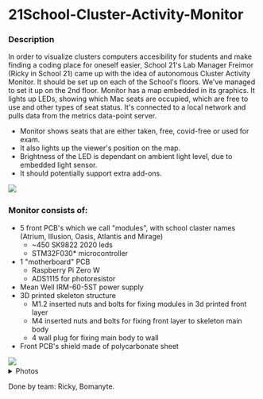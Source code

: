 # 21School-Cluster-Activity-Monitor
### Description
In order to visualize clusters computers accesibility for students and make finding a coding place for oneself easier, School 21's Lab Manager Freimor (Ricky in School 21) came up with the idea of autonomous Cluster Activity Monitor.
It should be set up on each of the School's floors. We've managed to set it up on the 2nd floor.
Monitor has a map embedded in its graphics. It lights up LEDs, showing which Mac seats are occupied, which are free to use and other types of seat status. It's connected to a local network and pulls data from the metrics data-point server. 
* Monitor shows seats that are either taken, free, covid-free or used for exam.
* It also lights up the viewer's position on the map.
* Brightness of the LED is dependant on ambient light level, due to embedded light sensor.
* It should potentially support extra add-ons.

<img src="https://user-images.githubusercontent.com/21167984/194715884-eefa4da9-a811-40f4-8073-a76de493a41c.png" width="500">

### Monitor consists of:
* 5 front PCB's which we call "modules", with school claster names (Atrium, Illusion, Oasis, Atlantis and Mirage)
  * ~450 SK9822 2020 leds
  * STM32F030* microcontroller
* 1 "motherboard" PCB
  * Raspberry Pi Zero W
  * ADS1115 for photoresistor
* Mean Well IRM-60-5ST power supply
* 3D printed skeleton structure
  * M1.2 inserted nuts and bolts for fixing modules in 3d printed front layer
  * M4 inserted nuts and bolts for fixing front layer to skeleton main body
  * 4 wall plug for fixing main body to wall
* Front PCB's shield made of polycarbonate sheet

<img src="https://user-images.githubusercontent.com/21167984/194715888-6aa33f46-0d1b-46da-8069-f2797edd023b.png" width="500">

<details><summary>Photos</summary>
<p>

<img src="Pictures/1.jpg" width="500" title="Mac status monitoring">
<img src="Pictures/2.jpg" width="500" title="Mac status monitoring">
</p>
</details>

Done by team: Ricky, Bomanyte.
